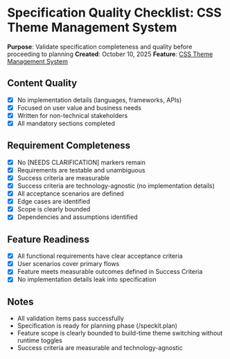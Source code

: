 # Specification Quality Checklist: CSS Theme Management System

**Purpose**: Validate specification completeness and quality before proceeding to planning
**Created**: October 10, 2025
**Feature**: [CSS Theme Management System](../spec.md)

## Content Quality

- [x] No implementation details (languages, frameworks, APIs)
- [x] Focused on user value and business needs
- [x] Written for non-technical stakeholders
- [x] All mandatory sections completed

## Requirement Completeness

- [x] No [NEEDS CLARIFICATION] markers remain
- [x] Requirements are testable and unambiguous
- [x] Success criteria are measurable
- [x] Success criteria are technology-agnostic (no implementation details)
- [x] All acceptance scenarios are defined
- [x] Edge cases are identified
- [x] Scope is clearly bounded
- [x] Dependencies and assumptions identified

## Feature Readiness

- [x] All functional requirements have clear acceptance criteria
- [x] User scenarios cover primary flows
- [x] Feature meets measurable outcomes defined in Success Criteria
- [x] No implementation details leak into specification

## Notes

- All validation items pass successfully
- Specification is ready for planning phase (/speckit.plan)
- Feature scope is clearly bounded to build-time theme switching without runtime toggles
- Success criteria are measurable and technology-agnostic